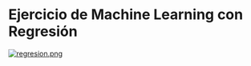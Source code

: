 # Ejercicio de Machine Learning con Regresión


[![regresion.png](https://i.postimg.cc/3NJV6w6m/regresion.png)](https://postimg.cc/5YTsQff2)
